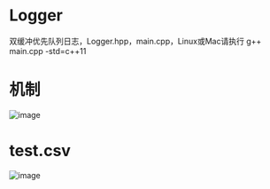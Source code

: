 # Logger
双缓冲优先队列日志，Logger.hpp，main.cpp，Linux或Mac请执行 g++ main.cpp -std=c++11

# 机制
![image](https://i.loli.net/2020/04/17/fiDhSg4Xbz2BoWM.png)

# test.csv
![image](https://i.loli.net/2020/04/17/7RG4MJ5q8xoeg9Q.png)
